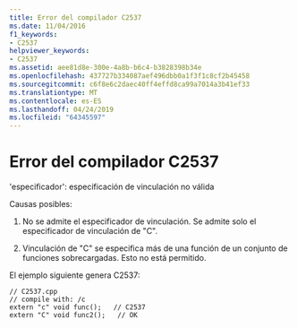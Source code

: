 ```yaml
---
title: Error del compilador C2537
ms.date: 11/04/2016
f1_keywords:
- C2537
helpviewer_keywords:
- C2537
ms.assetid: aee81d8e-300e-4a8b-b6c4-b3828398b34e
ms.openlocfilehash: 437727b334087aef496dbb0a1f3f1c8cf2b45458
ms.sourcegitcommit: c6f8e6c2daec40ff4effd8ca99a7014a3b41ef33
ms.translationtype: MT
ms.contentlocale: es-ES
ms.lasthandoff: 04/24/2019
ms.locfileid: "64345597"
---
```

# <a name="compiler-error-c2537"></a>Error del compilador C2537

'especificador': especificación de vinculación no válida

Causas posibles:

1. No se admite el especificador de vinculación. Se admite solo el especificador de vinculación de "C".

1. Vinculación de "C" se especifica más de una función de un conjunto de funciones sobrecargadas. Esto no está permitido.

El ejemplo siguiente genera C2537:

```
// C2537.cpp
// compile with: /c
extern "c" void func();   // C2537
extern "C" void func2();   // OK
```